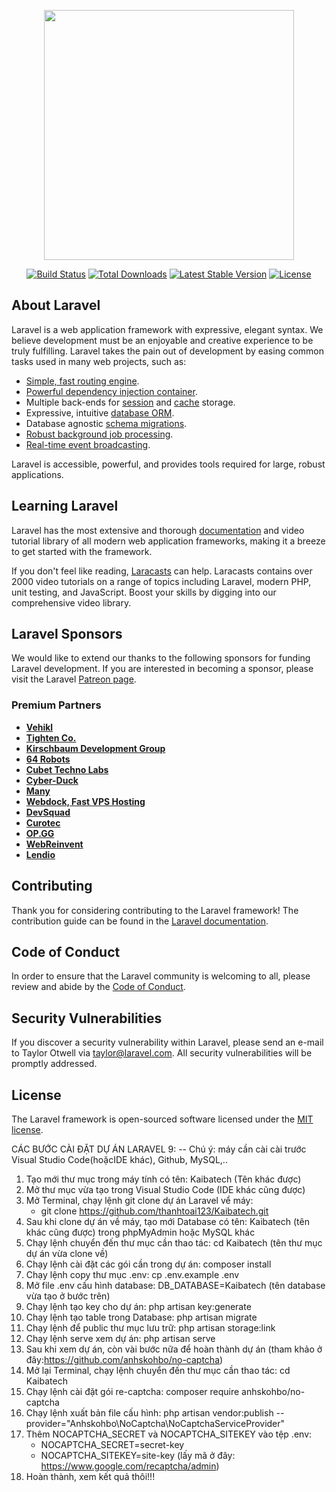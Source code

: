 <p align="center"><a href="https://laravel.com" target="_blank"><img src="https://raw.githubusercontent.com/laravel/art/master/logo-lockup/5%20SVG/2%20CMYK/1%20Full%20Color/laravel-logolockup-cmyk-red.svg" width="400"></a></p>

<p align="center">
<a href="https://travis-ci.org/laravel/framework"><img src="https://travis-ci.org/laravel/framework.svg" alt="Build Status"></a>
<a href="https://packagist.org/packages/laravel/framework"><img src="https://img.shields.io/packagist/dt/laravel/framework" alt="Total Downloads"></a>
<a href="https://packagist.org/packages/laravel/framework"><img src="https://img.shields.io/packagist/v/laravel/framework" alt="Latest Stable Version"></a>
<a href="https://packagist.org/packages/laravel/framework"><img src="https://img.shields.io/packagist/l/laravel/framework" alt="License"></a>
</p>

## About Laravel

Laravel is a web application framework with expressive, elegant syntax. We believe development must be an enjoyable and creative experience to be truly fulfilling. Laravel takes the pain out of development by easing common tasks used in many web projects, such as:

- [Simple, fast routing engine](https://laravel.com/docs/routing).
- [Powerful dependency injection container](https://laravel.com/docs/container).
- Multiple back-ends for [session](https://laravel.com/docs/session) and [cache](https://laravel.com/docs/cache) storage.
- Expressive, intuitive [database ORM](https://laravel.com/docs/eloquent).
- Database agnostic [schema migrations](https://laravel.com/docs/migrations).
- [Robust background job processing](https://laravel.com/docs/queues).
- [Real-time event broadcasting](https://laravel.com/docs/broadcasting).

Laravel is accessible, powerful, and provides tools required for large, robust applications.

## Learning Laravel

Laravel has the most extensive and thorough [documentation](https://laravel.com/docs) and video tutorial library of all modern web application frameworks, making it a breeze to get started with the framework.

If you don't feel like reading, [Laracasts](https://laracasts.com) can help. Laracasts contains over 2000 video tutorials on a range of topics including Laravel, modern PHP, unit testing, and JavaScript. Boost your skills by digging into our comprehensive video library.

## Laravel Sponsors

We would like to extend our thanks to the following sponsors for funding Laravel development. If you are interested in becoming a sponsor, please visit the Laravel [Patreon page](https://patreon.com/taylorotwell).

### Premium Partners

- **[Vehikl](https://vehikl.com/)**
- **[Tighten Co.](https://tighten.co)**
- **[Kirschbaum Development Group](https://kirschbaumdevelopment.com)**
- **[64 Robots](https://64robots.com)**
- **[Cubet Techno Labs](https://cubettech.com)**
- **[Cyber-Duck](https://cyber-duck.co.uk)**
- **[Many](https://www.many.co.uk)**
- **[Webdock, Fast VPS Hosting](https://www.webdock.io/en)**
- **[DevSquad](https://devsquad.com)**
- **[Curotec](https://www.curotec.com/services/technologies/laravel/)**
- **[OP.GG](https://op.gg)**
- **[WebReinvent](https://webreinvent.com/?utm_source=laravel&utm_medium=github&utm_campaign=patreon-sponsors)**
- **[Lendio](https://lendio.com)**

## Contributing

Thank you for considering contributing to the Laravel framework! The contribution guide can be found in the [Laravel documentation](https://laravel.com/docs/contributions).

## Code of Conduct

In order to ensure that the Laravel community is welcoming to all, please review and abide by the [Code of Conduct](https://laravel.com/docs/contributions#code-of-conduct).

## Security Vulnerabilities

If you discover a security vulnerability within Laravel, please send an e-mail to Taylor Otwell via [taylor@laravel.com](mailto:taylor@laravel.com). All security vulnerabilities will be promptly addressed.

## License

The Laravel framework is open-sourced software licensed under the [MIT license](https://opensource.org/licenses/MIT).


CÁC BƯỚC CÀI ĐẶT DỰ ÁN LARAVEL 9:                                                                                                                                                   -- Chú ý: máy cần cài cài trước Visual Studio Code(hoặcIDE khác), Github, MySQL,..
1. Tạo mới thư mục trong máy tính có tên: Kaibatech (Tên khác được)
2. Mở thư mục vừa tạo trong Visual Studio Code (IDE khác cũng được)
3. Mở Terminal, chạy lệnh git clone dự án Laravel vể máy:
    - git clone https://github.com/thanhtoai123/Kaibatech.git
4. Sau khi clone dự án về máy, tạo mới Database có tên: Kaibatech (tên khác cũng được) trong phpMyAdmin hoặc MySQL khác
5. Chạy lệnh chuyển đến thư mục cần thao tác: cd Kaibatech (tên thư mục dự án vừa clone về)
6. Chạy lệnh cài đặt các gói cần trong dự án: composer install
7. Chạy lệnh copy thư mục .env: cp .env.example .env
8. Mở file .env cấu hình database: DB_DATABASE=Kaibatech (tên database vừa tạo ở bước trên)
9. Chạy lệnh tạo key cho dự án: php artisan key:generate
10. Chạy lệnh tạo table trong Database: php artisan migrate
11. Chạy lệnh để public thư mục lưu trữ: php artisan storage:link
12. Chạy lệnh serve xem dự án: php artisan serve
13. Sau khi xem dự án, còn vài bước nữa để hoàn thành dự án (tham khảo ở đây:https://github.com/anhskohbo/no-captcha)
14. Mở lại Terminal, chạy lệnh chuyển đến thư mục cần thao tác: cd Kaibatech
15. Chạy lệnh cài đặt gói re-captcha: composer require anhskohbo/no-captcha
16. Chạy lệnh xuất bản file cấu hình: php artisan vendor:publish --provider="Anhskohbo\NoCaptcha\NoCaptchaServiceProvider"
17. Thêm NOCAPTCHA_SECRET và NOCAPTCHA_SITEKEY vào tệp .env:
    - NOCAPTCHA_SECRET=secret-key
    - NOCAPTCHA_SITEKEY=site-key
    (lấy mã ở đây: https://www.google.com/recaptcha/admin)
18. Hoàn thành, xem kết quả thôi!!!

 
